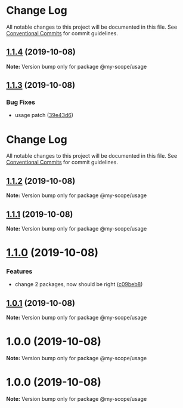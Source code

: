 # Change Log

All notable changes to this project will be documented in this file.
See [Conventional Commits](https://conventionalcommits.org) for commit guidelines.

<a name="1.1.4"></a>
## [1.1.4](https://github.com/polomani/lerna-conventional-commits-example/compare/@my-scope/usage@1.1.3...@my-scope/usage@1.1.4) (2019-10-08)




**Note:** Version bump only for package @my-scope/usage

<a name="1.1.3"></a>
## [1.1.3](https://github.com/polomani/lerna-conventional-commits-example/compare/@my-scope/usage@1.1.2...@my-scope/usage@1.1.3) (2019-10-08)


### Bug Fixes

* usage patch ([39e43d6](https://github.com/polomani/lerna-conventional-commits-example/commit/39e43d6))




# Change Log

All notable changes to this project will be documented in this file.
See [Conventional Commits](https://conventionalcommits.org) for commit guidelines.

## [1.1.2](https://github.com/polomani/lerna-conventional-commits-example/compare/@my-scope/usage@1.1.1...@my-scope/usage@1.1.2) (2019-10-08)

**Note:** Version bump only for package @my-scope/usage





## [1.1.1](https://github.com/polomani/lerna-conventional-commits-example/compare/@my-scope/usage@1.1.0...@my-scope/usage@1.1.1) (2019-10-08)

**Note:** Version bump only for package @my-scope/usage





# [1.1.0](https://github.com/polomani/lerna-conventional-commits-example/compare/@my-scope/usage@1.0.1...@my-scope/usage@1.1.0) (2019-10-08)


### Features

* change 2 packages, now should be right ([c09beb8](https://github.com/polomani/lerna-conventional-commits-example/commit/c09beb8))





## [1.0.1](https://github.com/polomani/lerna-conventional-commits-example/compare/@my-scope/usage@1.0.0...@my-scope/usage@1.0.1) (2019-10-08)

**Note:** Version bump only for package @my-scope/usage





# 1.0.0 (2019-10-08)

**Note:** Version bump only for package @my-scope/usage





# 1.0.0 (2019-10-08)

**Note:** Version bump only for package @my-scope/usage
